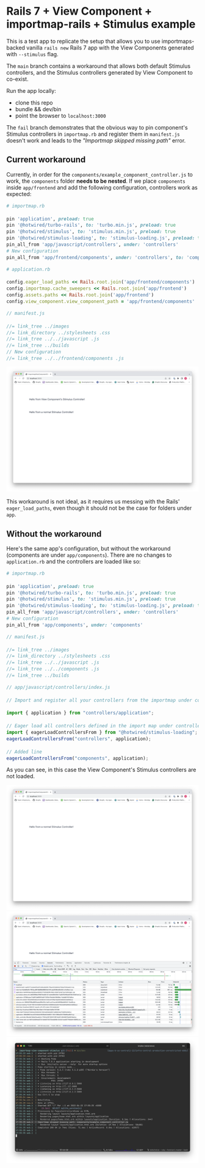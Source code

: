 # Rails 7 + View Component + importmap-rails + Stimulus example

This is a test app to replicate the setup that allows you to use importmaps-backed vanilla `rails new` Rails 7 app with the View Components generated with `--stimulus` flag.

The `main` branch contains a workaround that allows both default Stimulus controllers, and the Stimulus controllers generated by View Component to co-exist.

Run the app locally:

- clone this repo
- bundle && dev/bin
- point the browser to `localhost:3000`

The `fail` branch demonstrates that the obvious way to pin component's Stimulus controllers in `importmap.rb` and register them in `manifest.js` doesn't work and leads to the _"Importmap skipped missing path"_ error.

## Current workaround

Currently, in order for the `components/example_component_controller.js` to work, the `components` folder **needs to be nested**.
If we place `components` inside `app/frontend` and add the following configuration, controllers work as expected:

```rb
# importmap.rb

pin 'application', preload: true
pin '@hotwired/turbo-rails', to: 'turbo.min.js', preload: true
pin '@hotwired/stimulus', to: 'stimulus.min.js', preload: true
pin '@hotwired/stimulus-loading', to: 'stimulus-loading.js', preload: true
pin_all_from 'app/javascript/controllers', under: 'controllers'
# New configuration
pin_all_from 'app/frontend/components', under: 'controllers', to: 'components'
```

```rb
# application.rb

config.eager_load_paths << Rails.root.join('app/frontend/components')
config.importmap.cache_sweepers << Rails.root.join('app/frontend')
config.assets.paths << Rails.root.join('app/frontend')
config.view_component.view_component_path = 'app/frontend/components'
```

```js
// manifest.js

//= link_tree ../images
//= link_directory ../stylesheets .css
//= link_tree ../../javascript .js
//= link_tree ../builds
// New configuration
//= link_tree ../../frontend/components .js
```

![Both controllers are functioning](docs/works.png)

This workaround is not ideal, as it requires us messing with the Rails' `eager_load_paths`, even though it should not be the case for folders under `app`.

## Without the workaround

Here's the same app's configuration, but without the workaround (components are under `app/components`). There are no changes to `application.rb` and the controllers are loaded like so:

```rb
# importmap.rb

pin 'application', preload: true
pin '@hotwired/turbo-rails', to: 'turbo.min.js', preload: true
pin '@hotwired/stimulus', to: 'stimulus.min.js', preload: true
pin '@hotwired/stimulus-loading', to: 'stimulus-loading.js', preload: true
pin_all_from 'app/javascript/controllers', under: 'controllers'
# New configuration
pin_all_from 'app/components', under: 'components'
```

```js
// manifest.js

//= link_tree ../images
//= link_directory ../stylesheets .css
//= link_tree ../../javascript .js
//= link_tree ../../components .js
//= link_tree ../builds
```

```js
// app/javascript/controllers/index.js

// Import and register all your controllers from the importmap under controllers/*

import { application } from "controllers/application";

// Eager load all controllers defined in the import map under controllers/**/*_controller
import { eagerLoadControllersFrom } from "@hotwired/stimulus-loading";
eagerLoadControllersFrom("controllers", application);

// Added line
eagerLoadControllersFrom("components", application);
```

As you can see, in this case the View Component's Stimulus controllers are not loaded.

![Only vanilla controllers work](docs/fails.png)
![Controllers from app/components not loaded](docs/fails2.png)
![Error in server logs](docs/fails3.png)
